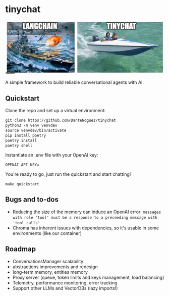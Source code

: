 # tinychat

![tinychat](assets/tinychat.jpg)

A simple framework to build reliable conversational agents with AI.

## Quickstart
Clone the repo and set up a virtual environment:
```
git clone https://github.com/DanteNoguez/tinychat
python3 -m venv venvdev
source venvdev/bin/activate
pip install poetry
poetry install
poetry shell
```

Instantiate an .env file with your OpenAI key:
```
OPENAI_API_KEY=
```

You're ready to go, just run the quickstart and start chatting!
```
make quickstart
```

## Bugs and to-dos
- Reducing the size of the memory can induce an OpenAI error: `messages with role 'tool' must be a response to a preceeding message with 'tool_calls'`
- Chroma has inherent issues with dependencies, so it's usable in some environments (like our container)

## Roadmap
- ConversationsManager scalability
- abstractions improvements and redesign
- long-term memory, entities memory
- Proxy server (queue, token limits and keys management, load balancing)
- Telemetry, performance monitoring, error tracking
- Support other LLMs and VectorDBs (lazy imports!)
